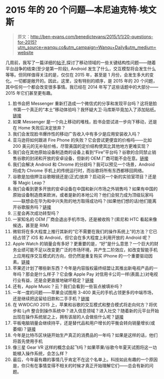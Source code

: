 # 2015 年的 20 个问题—本尼迪克特·埃文斯

> 原文：<http://ben-evans.com/benedictevans/2015/1/1/20-questions-for-2015?utm_source=wanqu.co&utm_campaign=Wanqu+Daily&utm_medium=website>

几周前，我写了一篇详细的[帖子](http://ben-evans.com/benedictevans/2014/11/20/time-for-new-questions-in-mobile),探讨了移动领域的一些关键结构性问题——随着平台战争的结束(至少是第一阶段), Android 发生了什么，交互模型将会发生什么等等。但同样值得关注的是，仅仅在 2015 年，甚至是 1 月份，会发生多大的变化。一切都是敞开的。因此，这里，没有特别的顺序，是 2015 年的 20 个问题，其中任何一个都会改变很多事情。我已经在 2014 年写了这些话题中的大部分——2015 年它们甚至更有趣。

1.  脸书会把 Messenger 重新打造成一个微信式的分享和发现平台吗？这将是脸书第一个真正的“本土”移动体验吗？我怀疑大卫·马库斯毕竟加入了添加贴纸。[链接](http://ben-evans.com/benedictevans/2014/2/19/whatsapp-and-19bn?rq=whatsapp)
2.  如果 Messenger 是一个向上移动的堆栈，脸书会尝试进一步向下移动，还是在 Home 失败后决定放弃？
3.  我们会发现脸书爆炸性的移动广告收入中有多少是应用安装收入吗？
4.  亚马逊将如何跟进 Fire Phone 的失败？它会尝试更便宜的价格吗——比如 200 美元的无补贴价格，尽管美国的定价结构使其比其他地方更难实现？
5.  我们会在其他原始设备制造商的设备上看到“Fire”平台吗？谷歌的合同禁止销售谷歌的封闭和开放的安卓设备，但新的 OEM 厂商可能不会在意。[链接](http://ben-evans.com/benedictevans/2014/6/21/amazon-and-forks?rq=forks)
6.  我们会解决 Android 和 Chrome 的分歧吗？我可以预见一个场景，Android 将成为 Chrome 手机上的传统运行时，而谷歌将所有东西都移回网络。
7.  谷歌是加倍押注谷歌眼镜还是(正式)放弃？启动另一个新的实验室项目？还是等 Magic Leap？
8.  我们会看到更多开放的安卓设备在中国和新兴市场之外销售吗？如果有中国的原始设备制造商来欧洲，或者是新的本地公司？他们会努力成为顶级玩家吗——联想会在华为和中兴失败的地方取得成功吗？(如果他们想的话)他们能离开谷歌服务吗？[链接](http://ben-evans.com/benedictevans/2014/12/3/how-many-people-really-care-about-google-services)
9.  三星会再次成功转型吗？
10.  一家知名的 OEM 厂商会退出手机市场，还是被收购？(索尼和 HTC 看起来像候选，甚至是 RIM)
11.  微软将在多大程度上推行其新的“它不需要在我们的操作系统上”的方法？它已经占领了 iOS 和 Android，但它会在多大程度上利用开放的 Android 呢？
12.  Apple Watch 的销量会有多好？更重要的是，“好”是什么意思？一个巨大的财务业绩可能不足以改变更广泛的市场环境，并产生二阶效应，如改变智能手机上应用程序交互模式的方向，但仍然是重复购买 iPhone 的一个重要驱动因素。[链接](http://ben-evans.com/benedictevans/2014/9/15/ways-to-think-about-watches?rq=watch)
13.  苹果还计划了哪些新东西？今年是内容版权最终结盟让其推出新电视产品的一年吗？那会是什么样子？它会像 Apple Pay 对信用卡公司一样(表面上)对电视行业有益，还是会更直接地破坏稳定？[链接](http://ben-evans.com/benedictevans/2014/3/27/notes-on-tv?rq=notes%20on%20TV)
14.  还有，Apple Music？云？我们会看到一些盲点被填补吗？
15.  一年一度的问题——苹果会试图用 3-400 美元的手机占领更多的中端市场，还是继续把这留给旧款和二手手机？[链接](http://ben-evans.com/benedictevans/2014/8/6/note-on-cheap-iphones)
16.  在 WWDC/IO 2015 上，苹果和谷歌的交互模式和整合模式将走向何方？将优步和 Lyft 整合到操作系统中？进入信息领域？进入社交？随着新的元平台开始出现在操作系统层之上，拥有该层的人会做些什么呢？[链接](http://ben-evans.com/benedictevans/2014/8/1/app-unbundling-search-and-discovery)
17.  平板电脑销量会继续持平，还是替代品和用户增长的平衡会转向销量增长(或萎缩)？[链接](http://ben-evans.com/benedictevans/2014/4/25/ipad-growth?rq=ipad)
18.  今年是比特币区块链开始生产真正的消费品的一年吗？如果是这样的话，他们将首先使用手机
19.  像三星 Gear VR 这样的概念会起飞吗？如果苹果/谷歌今年夏天试图将这一功能植入操作系统，会怎么样？
20.  最后，今年最有趣的事情几乎肯定不在这个名单上。科技如此有趣的一个原因是，你只有在事情变得不相关的时候才真正开始理解它们——总会有新的问题。
